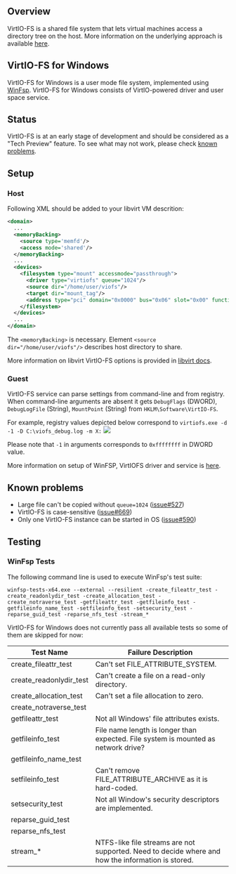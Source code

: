 ## Overview

VirtIO-FS is a shared file system that lets virtual machines access a directory tree on the host. More information on the underlying approach is available [here](https://virtio-fs.gitlab.io/).

## VirtIO-FS for Windows

VirtIO-FS for Windows is a user mode file system, implemented using [WinFsp](https://github.com/billziss-gh/winfsp). VirtIO-FS for Windows consists of VirtIO-powered driver and user space service.

## Status

VirtIO-FS is at an early stage of development and should be considered as a "Tech Preview" feature. To see what may not work, please check [known problems](#known-problems).

## Setup

### Host

Following XML should be added to your libvirt VM descrition:

```xml
<domain>
  ...
  <memoryBacking>
    <source type='memfd'/>
    <access mode='shared'/>
  </memoryBacking>
  ...
  <devices>
    <filesystem type="mount" accessmode="passthrough">
      <driver type="virtiofs" queue="1024"/>
      <source dir="/home/user/viofs"/>
      <target dir="mount_tag"/>
      <address type="pci" domain="0x0000" bus="0x06" slot="0x00" function="0x0"/>
    </filesystem>
  </devices>
  ...
</domain>
```

The `<memoryBacking>` is necessary. Element `<source dir="/home/user/viofs"/>` describes host directory to share.

More information on libvirt VirtIO-FS options is provided in [libvirt docs](https://libvirt.org/kbase/virtiofs.html).

### Guest

VirtIO-FS service can parse settings from command-line and from registry. When command-line arguments are absent it gets `DebugFlags` (DWORD), `DebugLogFile` (String), `MountPoint` (String) from `HKLM\Software\VirtIO-FS`. 

For example, registry values depicted below correspond to `virtiofs.exe -d -1 -D C:\viofs_debug.log -m X:`
![](https://user-images.githubusercontent.com/8286747/146226495-0d7614ca-8a7d-4465-9aa3-3dc9dc9cb6de.png)

Please note that `-1` in arguments corresponds to `0xffffffff` in DWORD value. 

More information on setup of WinFSP, VirtIOFS driver and service is [here](https://virtio-fs.gitlab.io/howto-windows.html).

## Known problems

* Large file can't be copied without `queue=1024` ([issue#527](https://github.com/virtio-win/kvm-guest-drivers-windows/issues/527))
* VirtIO-FS is case-sensitive ([issue#669](https://github.com/virtio-win/kvm-guest-drivers-windows/issues/669))
* Only one VirtIO-FS instance can be started in OS ([issue#590](https://github.com/virtio-win/kvm-guest-drivers-windows/issues/590))

## Testing

### WinFsp Tests

The following command line is used to execute WinFsp's test suite:

```
winfsp-tests-x64.exe --external --resilient -create_fileattr_test -create_readonlydir_test -create_allocation_test -create_notraverse_test -getfileattr_test -getfileinfo_test -getfileinfo_name_test -setfileinfo_test -setsecurity_test -reparse_guid_test -reparse_nfs_test -stream_*
```

VirtIO-FS for Windows does not currently pass all available tests so some of them are skipped for now:

| Test Name | Failure Description |
|---|---|
| create_fileattr_test | Can't set FILE_ATTRIBUTE_SYSTEM. |
| create_readonlydir_test | Can't create a file on a read-only directory. |
| create_allocation_test | Can't set a file allocation to zero. |
| create_notraverse_test |  |
| getfileattr_test | Not all Windows' file attributes exists. |
| getfileinfo_test | File name length is longer than expected. File system is mounted as network drive? |
| getfileinfo_name_test |  |
| setfileinfo_test | Can't remove FILE_ATTRIBUTE_ARCHIVE as it is hard-coded. |
| setsecurity_test | Not all Window's security descriptors are implemented.  |
| reparse_guid_test |  |
| reparse_nfs_test |  |
| stream_* | NTFS-like file streams are not supported. Need to decide where and how the information is stored. |
